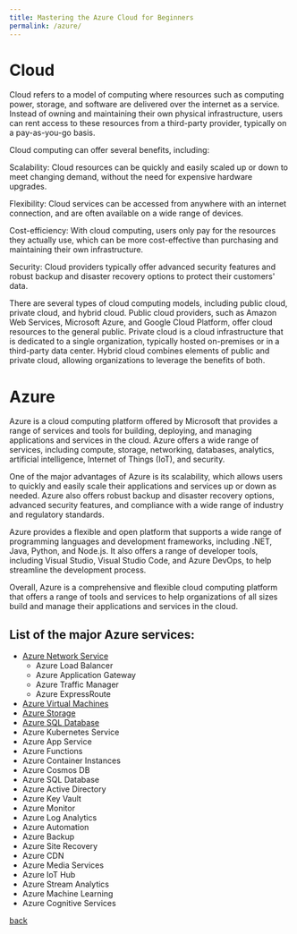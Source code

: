 ```yaml
---
title: Mastering the Azure Cloud for Beginners
permalink: /azure/
---
```

# Cloud
Cloud refers to a model of computing where resources such as computing power, storage, and software are delivered over the internet as a service. Instead of owning and maintaining their own physical infrastructure, users can rent access to these resources from a third-party provider, typically on a pay-as-you-go basis.

Cloud computing can offer several benefits, including:

Scalability: Cloud resources can be quickly and easily scaled up or down to meet changing demand, without the need for expensive hardware upgrades.

Flexibility: Cloud services can be accessed from anywhere with an internet connection, and are often available on a wide range of devices.

Cost-efficiency: With cloud computing, users only pay for the resources they actually use, which can be more cost-effective than purchasing and maintaining their own infrastructure.

Security: Cloud providers typically offer advanced security features and robust backup and disaster recovery options to protect their customers' data.

There are several types of cloud computing models, including public cloud, private cloud, and hybrid cloud. Public cloud providers, such as Amazon Web Services, Microsoft Azure, and Google Cloud Platform, offer cloud resources to the general public. Private cloud is a cloud infrastructure that is dedicated to a single organization, typically hosted on-premises or in a third-party data center. Hybrid cloud combines elements of public and private cloud, allowing organizations to leverage the benefits of both.

# Azure
Azure is a cloud computing platform offered by Microsoft that provides a range of services and tools for building, deploying, and managing applications and services in the cloud. Azure offers a wide range of services, including compute, storage, networking, databases, analytics, artificial intelligence, Internet of Things (IoT), and security.

One of the major advantages of Azure is its scalability, which allows users to quickly and easily scale their applications and services up or down as needed. Azure also offers robust backup and disaster recovery options, advanced security features, and compliance with a wide range of industry and regulatory standards.

Azure provides a flexible and open platform that supports a wide range of programming languages and development frameworks, including .NET, Java, Python, and Node.js. It also offers a range of developer tools, including Visual Studio, Visual Studio Code, and Azure DevOps, to help streamline the development process.

Overall, Azure is a comprehensive and flexible cloud computing platform that offers a range of tools and services to help organizations of all sizes build and manage their applications and services in the cloud.

## List of the major Azure services:

 * [Azure Network Service](azurenetwork.md)
     * Azure Load Balancer
     * Azure Application Gateway
     * Azure Traffic Manager
     * Azure ExpressRoute
 * [Azure Virtual Machines](azurevm.md)
 * [Azure Storage](azurestorage.md)
 * [Azure SQL Database](azuredb.md)
 * Azure Kubernetes Service
 * Azure App Service
 * Azure Functions
 * Azure Container Instances
 * Azure Cosmos DB
 * Azure SQL Database
 * Azure Active Directory
 * Azure Key Vault
 * Azure Monitor
 * Azure Log Analytics
 * Azure Automation
 * Azure Backup
 * Azure Site Recovery
 * Azure CDN
 * Azure Media Services
 * Azure IoT Hub
 * Azure Stream Analytics
 * Azure Machine Learning
 * Azure Cognitive Services

  [back](index.md)